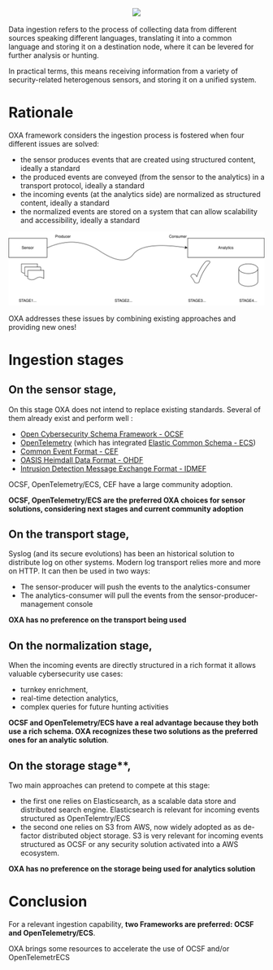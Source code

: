 
<p align="center">
<img src="https://github.com/opencybersecurityalliance/oxa/assets/145455635/639260e4-c101-47b2-bf95-302d4ad73f21" width="50%">
</p>

Data ingestion refers to the process of collecting data from different sources speaking different languages, translating it into a common language and storing it on a destination node, where it can be levered for further analysis or hunting.

In practical terms, this means receiving information from a variety of security-related heterogenous sensors,  and storing it on a unified system.


# Rationale

OXA framework considers the ingestion process is fostered when four different issues are solved:
- the sensor produces events that are created using structured content, ideally a standard
- the produced events are conveyed (from the sensor to the analytics) in a transport protocol, ideally a standard 
- the incoming events (at the analytics side) are normalized as structured content, ideally a standard
- the normalized events are stored on a system that can allow scalability and accessibility, ideally a standard

![](../resources/ingestion.svg)

OXA addresses these issues by combining existing approaches and providing new ones!



# Ingestion stages

## On the sensor stage, 
On this stage OXA does not intend to replace existing standards. Several of them already exist and perform well :
- [Open Cybersecurity Schema Framework - OCSF](https://schema.ocsf.io/)
- [OpenTelemetry](https://opentelemetry.io/) (which has integrated [Elastic Common Schema - ECS](https://github.com/elastic/ecs/tree/main))
- [Common Event Format - CEF](https://www.microfocus.com/documentation/arcsight/arcsight-smartconnectors-8.3/cef-implementation-standard/Content/CEF/Chapter%201%20What%20is%20CEF.htm)
- [OASIS Heimdall Data Format - OHDF](https://github.com/oasis-tcs/ohdf)  
- [Intrusion Detection Message Exchange Format - IDMEF](https://github.com/IDMEFv2)

OCSF, OpenTelemetry/ECS, CEF have a large community adoption.

**OCSF, OpenTelemetry/ECS are the preferred OXA choices for sensor solutions, considering next stages and current community adoption**

## On the transport stage, 
Syslog (and its secure evolutions) has been an historical solution  to distribute log on other systems. 
Modern log transport relies more and more on HTTP. It can then be used in two ways:
- The sensor-producer will push the events to the analytics-consumer
- The analytics-consumer will pull the events from the sensor-producer-management console 

**OXA has no preference on the transport being used**

## On the normalization stage, 
When the incoming events are directly structured in a rich format it allows valuable cybersecurity use cases:
- turnkey enrichment, 
- real-time detection analytics, 
- complex queries for future hunting activities

**OCSF and OpenTelemetry/ECS have a real advantage because they both use a rich schema. OXA recognizes these two solutions as the preferred ones for an analytic solution**.  

## On the storage stage**, 
Two main approaches can pretend to compete at this stage:
- the first one relies on Elasticsearch, as a  scalable data store and distributed search engine. Elasticsearch is relevant for incoming events structured as OpenTelemtry/ECS
- the second one relies on S3 from AWS, now widely adopted as as de-factor distributed object storage. S3 is very relevant for incoming events structured as OCSF or any security solution activated into a AWS ecosystem. 

**OXA has no preference on the storage being used for analytics solution**


# Conclusion

For a relevant ingestion capability, **two Frameworks are preferred: OCSF and OpenTelemetry/ECS**.

OXA brings some resources to accelerate the use of OCSF and/or OpenTelemetrECS
 

